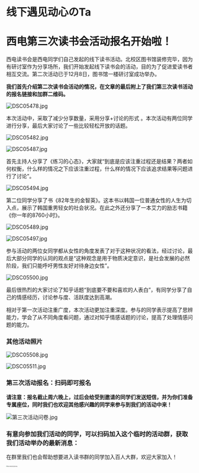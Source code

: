# 线下遇见动心のTa

# 西电第三次读书会活动报名开始啦！

西电读书会是西电同学们自己发起的线下读书活动。北校区图书馆装修完毕，因为有研讨室作为分享场所，我们开始发起线下读书会的活动，目的为了促进爱读书者相互交流。第二次活动已于12月8日，图书馆一楼研讨室成功举办。

**我们首先介绍第二次读书会活动的情况，在文章的最后附上了我们第三次读书活动的报名链接和加群二维码。**

![DSC05478.jpg](http://ww1.sinaimg.cn/large/006ZwIoWly1g9rftau4abj34mo334ngj.jpg)

本次活动中，采取了减少分享数量，采用分享+讨论的形式 。本次活动有两位同学进行分享，最后大家讨论了一些比较轻松开放的话题。

![DSC05482.jpg](http://ww1.sinaimg.cn/large/006ZwIoWly1g9rfu0tnnhj34mo334qfj.jpg)

![DSC05487.jpg](http://ww1.sinaimg.cn/large/006ZwIoWly1g9rfv1xezyj34mo334tt0.jpg)

首先主持人分享了《练习的心态》，大家就“到底是应该注重过程还是结果？两者如何权衡，什么样的情况之下应该注重过程，什么样的情况下应该追求结果等问题进行了讨论”。

![DSC05494.jpg](http://ww1.sinaimg.cn/large/006ZwIoWly1g9rfw1oincj34mo334e50.jpg)

第二位同学分享了书《82年生的金智英》。这本书以韩国一位普通女性的人生为切入点，展示了韩国重男轻女的社会状况。在此之外还分享了一本艾力的励志书籍《你一年的8760小时》。

![DSC05489.jpg](http://ww1.sinaimg.cn/large/006ZwIoWly1g9rfviy2qej34mo334h41.jpg)

![DSC05497.jpg](http://ww1.sinaimg.cn/large/006ZwIoWly1g9rfwjg8kij34mo334kge.jpg)

参与活动的两位女同学都从女性的角度发表了对于这种状况的看法，经过讨论，最后大部分同学的认同的观点是“这种观念是用于物质决定意识，是社会发展的必然阶段，我们只能呼吁男性友好对待身边女性”。

![DSC05500.jpg](http://ww1.sinaimg.cn/large/006ZwIoWly1g9rfx1w5hmj34mo334wxe.jpg)

最后很热烈的大家讨论了知乎话题“到底要不要和喜欢的人表白”，有同学分享了自己的情感经历，讨论参与度、活跃度达到高潮。

相对于第一次活动注重广度，本次活动更加注重深度。参与的同学表示提高了思辨能力，学会了从不同角度看问题，通过对知乎情感话题的讨论，提高了处理情感问题的能力。




### 其他活动照片

![DSC05508.jpg](http://ww1.sinaimg.cn/large/006ZwIoWly1g9rfxncxfvj34mo3344fa.jpg)

![DSC05511.jpg](http://ww1.sinaimg.cn/large/006ZwIoWly1g9rfy4go9aj34mo334h4p.jpg)



### 第三次活动报名：扫码即可报名

**请注意：报名截止周六晚上，过后会给受到邀请的同学们发送短信，并为你们准备专属座位，同时我们也欢迎其他感兴趣的同学来参与到我们的活动中来！**

![第三次活动问卷.jpg](http://ww1.sinaimg.cn/large/006ZwIoWly1g9rzvz4riwj303c03c0sl.jpg)

### **有意向参加我们活动的同学，可以扫码加入这个临时的活动群，获取我们活动举办的最新消息：**

在群里我们也会帮助想要进入读书群的同学加入百人大群，欢迎大家加入！

<img src="http://ww1.sinaimg.cn/large/006ZwIoWly1g9rfpc29jzj30q80yp40j.jpg" alt="第三次读书会活动.jpg" style="zoom:20%;" />